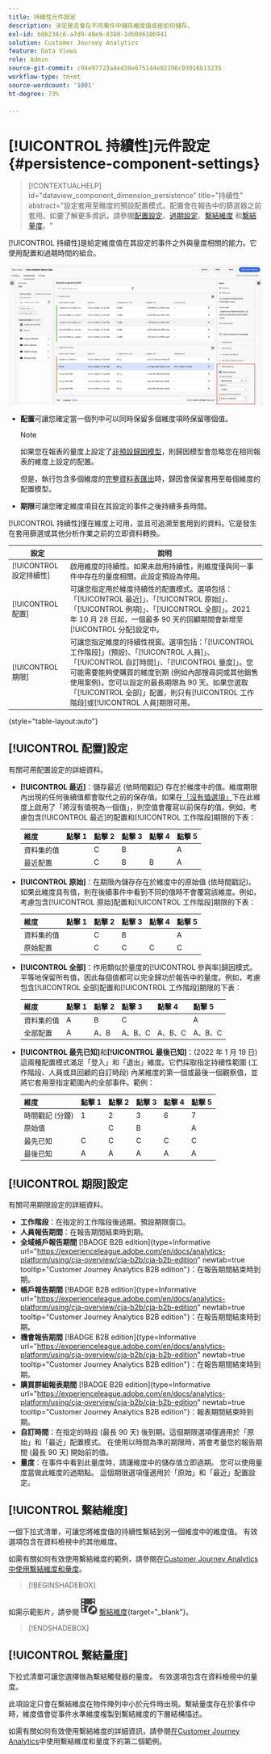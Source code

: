 ```yaml
---
title: 持續性元件設定
description: 決定是否會在不同事件中儲存維度值或是如何儲存。
exl-id: b8b234c6-a7d9-40e9-8380-1db09610b941
solution: Customer Journey Analytics
feature: Data Views
role: Admin
source-git-commit: c94e97723a4ed30e675144e02196c93016b13235
workflow-type: tm+mt
source-wordcount: '1001'
ht-degree: 73%

---
```



# [!UICONTROL 持續性]元件設定 {#persistence-component-settings}

<!-- markdownlint-disable MD034 -->

>[!CONTEXTUALHELP]
>id="dataview_component_dimension_persistence"
>title="持續性"
>abstract="設定套用至維度的預設配置模式。配置會在報告中的篩選器之前套用。如要了解更多資訊，請參閱[配置設定](/help/data-views/component-settings/persistence.md#allocation-settings)、[過期設定](/help/data-views/component-settings/persistence.md#expiration-settings)、[繫結維度](/help/data-views/component-settings/persistence.md#binding-dimension) 和[繫結量度](/help/data-views/component-settings/persistence.md#binding-metric)。"

<!-- markdownlint-enable MD034 -->



[!UICONTROL 持續性]是給定維度值在其設定的事件之外與量度相關的能力。它使用配置和過期時間的組合。

![醒目提示持續性選項的資料檢視視視窗](../assets/persistence.png)

* **配置**&#x200B;可讓您確定當一個列中可以同時保留多個維度項時保留哪個值。

  >[!NOTE]
  >
  >如果您在報表的量度上設定了[非預設歸因模型](/help/data-views/component-settings/attribution.md)，則歸因模型會忽略您在相同報表的維度上設定的配置。
  >
  >但是，執行包含多個維度的[完整資料表匯出](/help/analysis-workspace/export/export-cloud.md)時，歸因會保留套用至每個維度的配置模型。

* **期限**&#x200B;可讓您確定維度項目在其設定的事件之後持續多長時間。

[!UICONTROL 持續性]僅在維度上可用，並且可追溯至套用到的資料。它是發生在套用篩選或其他分析作業之前的立即資料轉換。

| 設定 | 說明 |
| --- | --- |
| [!UICONTROL 設定持續性] | 啟用維度的持續性。如果未啟用持續性，則維度僅與同一事件中存在的量度相關。此設定預設為停用。 |
| [!UICONTROL 配置] | 可讓您指定用於維度持續性的配置模式。選項包括：「[!UICONTROL 最近]」、「[!UICONTROL 原始]」、「[!UICONTROL 例項]」、「[!UICONTROL 全部]」。2021 年 10 月 28 日起，一個最多 90 天的回顧期間會新增至[!UICONTROL 分配]設定中。 |
| [!UICONTROL 期限] | 可讓您指定維度的持續性視窗。選項包括：「[!UICONTROL 工作階段]」(預設)、「[!UICONTROL 人員]」、「[!UICONTROL 自訂時間]」、「[!UICONTROL 量度]」。您可能需要能夠使購買的維度到期 (例如內部搜尋詞或其他銷售使用案例)。您可以設定的最長期限為 90 天。如果您選取「[!UICONTROL 全部]」配置，則只有[!UICONTROL 工作階段]或[!UICONTROL 人員]期限可用。 |

{style="table-layout:auto"}

## [!UICONTROL 配置]設定

有關可用配置設定的詳細資料。

* **[!UICONTROL 最近]**：儲存最近 (依時間戳記) 存在於維度中的值。維度期限內出現的任何後續值都會取代之前的保存值。如果在[「沒有值選項」](no-value-options.md)下在此維度上啟用了「將沒有值視為一個值」，則空值會覆寫以前保存的值。例如，考慮包含[!UICONTROL 最近]的配置和[!UICONTROL 工作階段]期限的下表：

  | 維度 | 點擊 1 | 點擊 2 | 點擊 3 | 點擊 4 | 點擊 5 |
  | --- | --- | --- | --- | --- | --- |
  | 資料集的值 |  | C | B |  | A |
  | 最近配置 |  | C | B | B | A |

* **[!UICONTROL 原始]**：在期限內儲存存在於維度中的原始值 (依時間戳記)。 如果此維度具有值，則在後續事件中看到不同的值時不會覆寫該維度。例如，考慮包含[!UICONTROL 原始]配置和[!UICONTROL 工作階段]期限的下表：

  | 維度 | 點擊 1 | 點擊 2 | 點擊 3 | 點擊 4 | 點擊 5 |
  | --- | --- | --- | --- | --- | --- |
  | 資料集的值 |  | C | B |  | A |
  | 原始配置 |  | C | C | C | C |

* **[!UICONTROL 全部]**：作用類似於量度的[!UICONTROL 參與率]歸因模式。 平等地保留所有值，因此每個值都可以完全歸功於報告中的量度。例如，考慮包含[!UICONTROL 全部]配置和[!UICONTROL 工作階段]期限的下表：

  | 維度 | 點擊 1 | 點擊 2 | 點擊 3 | 點擊 4 | 點擊 5 |
  | --- | --- | --- | --- | --- | --- |
  | 資料集的值 | A | B | C |  | A |
  | 全部配置 | A | A、B | A、B、C | A、B、C | A、B、C |

* **[!UICONTROL 最先已知]**&#x200B;和&#x200B;**[!UICONTROL 最後已知]**：(2022 年 1 月 19 日) 這兩種配置模式滿足「登入」和「退出」維度。它們採取指定持續性範圍 (工作階段、人員或具回顧的自訂時段) 內某維度的第一個或最後一個觀察值，並將它套用至指定範圍內的全部事件。範例：

  | 維度 | 點擊 1 | 點擊 2 | 點擊 3 | 點擊 4 | 點擊 5 |
  | --- | --- | --- | --- | --- | --- |
  | 時間戳記 (分鐘) | 1 | 2 | 3 | 6 | 7 |
  | 原始值 |  | C | B |  | A |
  | 最先已知 | C | C | C | C | C |
  | 最後已知 | A | A | A | A | A |


## [!UICONTROL 期限]設定

有關可用期限設定的詳細資料。

* **工作階段**：在指定的工作階段後過期。預設期限窗口。
* **人員報告期間**：在報告期間結束時到期。
* **全域帳戶報告期間** [!BADGE B2B edition]{type=Informative url="https://experienceleague.adobe.com/en/docs/analytics-platform/using/cja-overview/cja-b2b/cja-b2b-edition" newtab=true tooltip="Customer Journey Analytics B2B edition"}：在報告期間結束時到期。
* **帳戶報告期間** [!BADGE B2B edition]{type=Informative url="https://experienceleague.adobe.com/en/docs/analytics-platform/using/cja-overview/cja-b2b/cja-b2b-edition" newtab=true tooltip="Customer Journey Analytics B2B edition"}：在報告期間結束時到期。
* **機會報告期間** [!BADGE B2B edition]{type=Informative url="https://experienceleague.adobe.com/en/docs/analytics-platform/using/cja-overview/cja-b2b/cja-b2b-edition" newtab=true tooltip="Customer Journey Analytics B2B edition"}：在報告期間結束時到期。
* **購買群組報表期間** [!BADGE B2B edition]{type=Informative url="https://experienceleague.adobe.com/en/docs/analytics-platform/using/cja-overview/cja-b2b/cja-b2b-edition" newtab=true tooltip="Customer Journey Analytics B2B edition"}：報表期間結束時到期。
* **自訂時間**：在指定的時段 (最長 90 天) 後到期。這個期限選項僅適用於「原始」和「最近」配置模式。 在使用以時間為準的期限時，將會考量您的報告期間 (最長 90 天) 開始前的值。
* **量度**：在事件中看到此量度時，請讓維度中的儲存值立即過期。 您可以使用量度當做此維度的過期點。 這個期限選項僅適用於「原始」和「最近」配置設定。


## [!UICONTROL 繫結維度]

一個下拉式清單，可讓您將維度值的持續性繫結到另一個維度中的維度值。 有效選項包含在資料檢視中的其他維度。

如需有關如何有效使用繫結維度的範例，請參閱[在Customer Journey Analytics中使用繫結維度和量度](../../use-cases/data-views/binding-dimensions-metrics.md)。


>[!BEGINSHADEBOX]

如需示範影片，請參閱![VideoCheckedOut](/help/assets/icons/VideoCheckedOut.svg) [繫結維度](https://video.tv.adobe.com/v/342694/?quality=12&learn=on){target="_blank"}。

>[!ENDSHADEBOX]


## [!UICONTROL 繫結量度]

下拉式清單可讓您選擇做為繫結觸發器的量度。 有效選項包含在資料檢視中的量度。

此項設定只會在繫結維度在物件陣列中小於元件時出現。繫結量度存在於事件中時，維度值會從事件水準維度複製到繫結維度的下層結構描述。

如需有關如何有效使用繫結維度的詳細資訊，請參閱[在Customer Journey Analytics](../../use-cases/data-views/binding-dimensions-metrics.md)中使用繫結維度和量度下的第二個範例。
